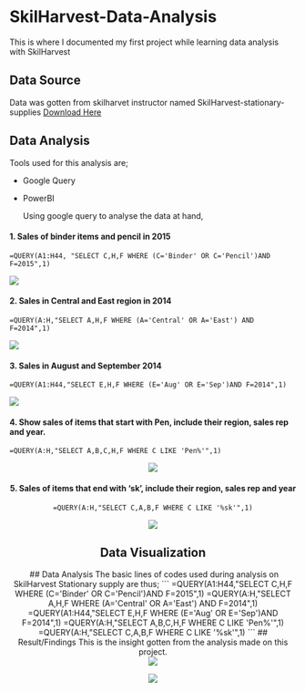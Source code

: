 # SkilHarvest-Data-Analysis
This is where I documented my first project while learning data analysis with SkilHarvest

## Data Source
Data was gotten from skilharvet instructor named SkilHarvest-stationary-supplies [Download Here](https://docs.google.com/spreadsheets/d/1kIvUpU3t4_vJs3SVGH7i9hhOciQ8FELTxFv4CDy7WVA/edit#gid=32712049) 

## Data Analysis
Tools used for this analysis are; 
- Google Query
- PowerBI
  
    Using google query to analyse the data at hand, 
  
#### 1. Sales of binder items and pencil in 2015
```
=QUERY(A1:H44, "SELECT C,H,F WHERE (C='Binder' OR C='Pencil')AND F=2015",1)
```
![](SSGREEN.png)

#### 2. Sales in Central and East region in 2014
```
=QUERY(A:H,"SELECT A,H,F WHERE (A='Central' OR A='East') AND F=2014",1)
```
![](Screenshotpurple.png)

#### 3. Sales in August and September 2014
```
=QUERY(A1:H44,"SELECT E,H,F WHERE (E='Aug' OR E='Sep')AND F=2014",1)
```
![](SSBLUE.png)

#### 4. Show sales of items that start with Pen, include their region, sales rep and year.

```
=QUERY(A:H,"SELECT A,B,C,H,F WHERE C LIKE 'Pen%'",1)
```
<div align="center">
<img src="SStealgreen.png"
</div>

#### 5. Sales of items that end with ‘sk’, include their region, sales rep and year
```
=QUERY(A:H,"SELECT C,A,B,F WHERE C LIKE '%sk'",1)
```
<div align="center"> <img src="screenshotone.png"</div>

## Data Visualization
<div align="center">  <img src=""</div>
## Data Analysis
The basic lines of codes used during analysis on SkilHarvest Stationary supply are thus;
```
=QUERY(A1:H44,"SELECT C,H,F WHERE (C='Binder' OR C='Pencil')AND F=2015",1)
=QUERY(A:H,"SELECT A,H,F WHERE (A='Central' OR A='East') AND F=2014",1)
=QUERY(A1:H44,"SELECT E,H,F WHERE (E='Aug' OR E='Sep')AND F=2014",1)
=QUERY(A:H,"SELECT A,B,C,H,F WHERE C LIKE 'Pen%'",1)
=QUERY(A:H,"SELECT C,A,B,F WHERE C LIKE '%sk'",1)
```
## Result/Findings
This is the insight gotten from the analysis made on this project.

<div align="center"> <img src="Screenshotpurple.png" </div>

![](Screenshotpurple.png)

